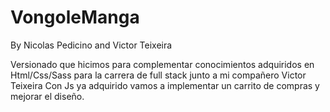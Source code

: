 # VongoleManga
By Nicolas Pedicino and Victor Teixeira

Versionado que hicimos para complementar conocimientos adquiridos en Html/Css/Sass para la carrera de full stack junto a mi compañero Victor Teixeira
Con Js ya adquirido vamos a implementar un carrito de compras y mejorar el diseño.

